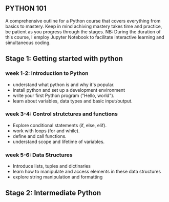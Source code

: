 ## PYTHON 101
A comprehensive outline for a Python course that covers everything from basics to mastery. Keep in mind
achiving mastery takes time and practice, be patient as you progress through the stages.
NB: During the duration of this course, I employ Jupyter Notebook to facilitate interactive learning and simultaneous coding.

## Stage 1: Getting started with python

### week 1-2: Introduction to Python
- understand what python is and why it's popular.
- install python and set up a development environment
- write your first Python program ("Hello, world").
- learn about variables, data types and basic input/output.


### week 3-4: Control strutctures and functions
- Explore conditional statements (if, else, elif).
- work with loops (for and while).
- define and call functions.
- understand scope and lifetime of variables.


### week 5-6: Data Structures
- Introduce lists, tuples and dictinaries
- learn how to manipulate and access elements in these data structures
- explore string manipulation and formatting


## Stage 2: Intermediate Python